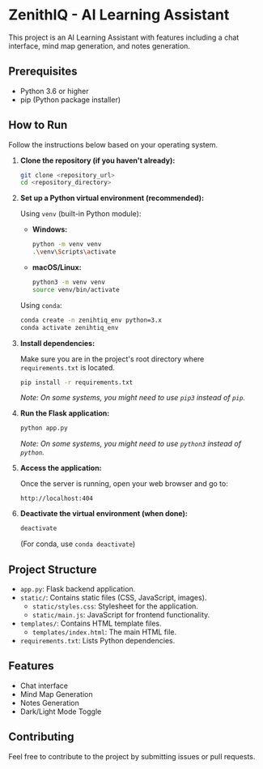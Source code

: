 # ZenithIQ - AI Learning Assistant

This project is an AI Learning Assistant with features including a chat interface, mind map generation, and notes generation.

## Prerequisites

*   Python 3.6 or higher
*   pip (Python package installer)

## How to Run

Follow the instructions below based on your operating system.

1.  **Clone the repository (if you haven't already):**

    ```bash
    git clone <repository_url>
    cd <repository_directory>
    ```

2.  **Set up a Python virtual environment (recommended):**

    Using `venv` (built-in Python module):

    *   **Windows:**
        ```bash
        python -m venv venv
        .\venv\Scripts\activate
        ```
    *   **macOS/Linux:**
        ```bash
        python3 -m venv venv
        source venv/bin/activate
        ```

    Using `conda`:

    ```bash
    conda create -n zenihtiq_env python=3.x
    conda activate zenihtiq_env
    ```

3.  **Install dependencies:**

    Make sure you are in the project's root directory where `requirements.txt` is located.

    ```bash
    pip install -r requirements.txt
    ```

    *Note: On some systems, you might need to use `pip3` instead of `pip`.*

4.  **Run the Flask application:**

    ```bash
    python app.py
    ```

    *Note: On some systems, you might need to use `python3` instead of `python`.*

5.  **Access the application:**

    Once the server is running, open your web browser and go to:

    ```
    http://localhost:404
    ```

6.  **Deactivate the virtual environment (when done):**

    ```bash
    deactivate
    ```
    (For conda, use `conda deactivate`)

## Project Structure

*   `app.py`: Flask backend application.
*   `static/`: Contains static files (CSS, JavaScript, images).
    *   `static/styles.css`: Stylesheet for the application.
    *   `static/main.js`: JavaScript for frontend functionality.
*   `templates/`: Contains HTML template files.
    *   `templates/index.html`: The main HTML file.
*   `requirements.txt`: Lists Python dependencies.

## Features

*   Chat interface
*   Mind Map Generation
*   Notes Generation
*   Dark/Light Mode Toggle

## Contributing

Feel free to contribute to the project by submitting issues or pull requests.
